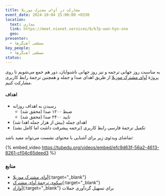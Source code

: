```yaml
---
title: مشارکت در آوای مشترک موزیلا
event_date: 2024-10-04 15:00:00 +0330
location:
  text: مجازی
  link: https://meet.nixnet.services/b/k7p-uwn-hyn-sno
  geo:
presenter:
  - مصطفی آهنگرها
key_people:
  - مصطفی آهنگرها
status:
---
```


به مناسبت روز جهانی ترجمه و نیز روز جهانی ناشنوایان،
دور هم جمع می‌شویم تا روی پروژهٔ
[آوای مشترک موزیلا](https://commonvoice.mozilla.org/fa)
از طریق اهدای صدا و جمله و همچنین ترجمهٔ رابط کاربری مشارکت کنیم.

#### اهداف
- رسیدن به اهداف روزانه
  - ضبط ۱۲۰۰ صدا (محقق شد)
  - تایید ۲۴۰۰ صدا (محقق شد)
- اهدای جمله (بیش از هزار جمله اهدا شد)
- تکمیل ترجمهٔ فارسی رابط کاربری (ترجمه پیشرفت داشت اما کامل نشد)

تماشای ویدئوی زیر برای آشنایی با محتوای نشست می‌تواند مفید باشد:

{% embed_video https://tubedu.org/videos/embed/efc9d63f-56a2-4613-8261-cf04c65deed3 %}

### منابع
- [آوای مشترک موزیلا](https://commonvoice.mozilla.org/fa){:target="_blank"}
- [سکوی ترجمهٔ آوای مشترک](https://pontoon.mozilla.org/projects/common-voice/){:target="_blank"}
- [آوازاد](http://ahangarha.frama.io/avazad){:target="_blank"} برای تسهیل گردآوری جملات

